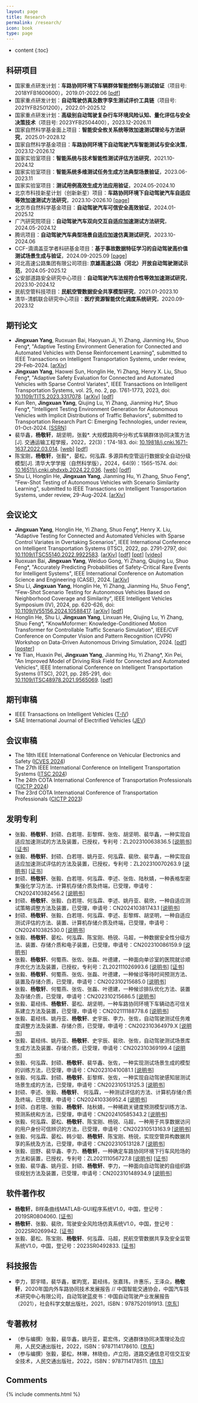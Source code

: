 ```yaml
---
layout: page
title: Research
permalink: /research/
icon: book
type: page
---
```


* content
{:toc}

## 科研项目

+ 国家重点研发计划：**车路协同环境下车辆群体智能控制与测试验证**（项目号: 2018YFB1600600），2019.01-2022.06 [[pdf](https://www.jingxuanyang.com/file_upload/综合交通运输与智能交通重点专项2018年度项目申报指南.pdf)]
+ 国家重点研发计划：**自动驾驶仿真及数字孪生测试评价工具链**（项目号: 2021YFB2501200），2022.01-2025.12
+ 国家重点研发计划：**高级别自动驾驶复杂行车环境风险认知、量化评估与安全决策技术**（项目号: 2023YFB2504400），2023.12-2026.11
+ 国家自然科学基金面上项目：**智能安全攸关系统等效加速测试理论与方法研究**，2025.01-2028.12
+ 国家自然科学基金项目：**车路协同环境下自动驾驶汽车智能测试与安全决策**，2023.12-2026.12
+ 国家实验室项目：**智能系统与技术智能性测试评估方法研究**，2021.10-2024.12
+ 国家实验室项目：**智能系统多维测试任务生成方法典型场景验证**，2023.06-2023.11
+ 国家实验室项目：**测试用例高效生成方法应用验证**，2024.05-2024.10
+ 北京市科技新星计划（创新新星）项目：**车路协同环境下自动驾驶汽车自适应等效加速测试方法研究**，2023.10-2026.10 [[page](http://kw.beijing.gov.cn/art/2023/9/22/art_736_647890.html)]
+ 北京市自然科学基金项目：**自动驾驶汽车可信安全高效验证**，2024.01-2025.12
+ 广汽研究院项目：**自动驾驶汽车双向交互自适应加速测试方法研究**，2024.05-2024.12
+ 腾讯项目：**自动驾驶汽车典型场景自适应加速仿真测试研究**，2023.10-2024.06
+ CCF-滴滴盖亚学者科研基金项目：**基于事故数据特征学习的自动驾驶高价值测试场景生成与验证**，2024.09-2025.09 [[page](https://mp.weixin.qq.com/s/IFRpFVy6-gSandOfoHyejw)]
+ 河北高速公路集团有限公司项目: **京雄高速公路（河北）开放自动驾驶测试示范**，2024.05-2025.12
+ 公安部道路安全研究中心项目：**自动驾驶汽车法规符合性等效加速测试研究**，2023.10-2024.12
+ 民航空管科技项目：**民航空管数据安全共享模型研究**，2021.01-2023.10
+ 清华-清鹤联合研究中心项目：**医疗资源智能优化调度系统研究**，2020.09-2023.12

## 期刊论文

+ **Jingxuan Yang**, Ruoxuan Bai, Haoyuan Ji, Yi Zhang, Jianming Hu, Shuo Feng\*, "Adaptive Testing Environment Generation for Connected and Automated Vehicles with Dense Reinforcement Learning", submitted to IEEE Transactions on Intelligent Transportation Systems, under review, 29-Feb-2024. [[arXiv](https://arxiv.org/abs/2402.19275)]
+ **Jingxuan Yang**, Haowei Sun, Honglin He, Yi Zhang, Henry X. Liu, Shuo Feng\*, "Adaptive Safety Evaluation for Connected and Automated Vehicles with Sparse Control Variates", IEEE Transactions on Intelligent Transportation Systems, vol. 25, no. 2, pp. 1761-1773, 2023, doi: [10.1109/TITS.2023.3317078](https://www.doi.org/10.1109/TITS.2023.3317078). [[arXiv](http://arxiv.org/abs/2212.00517)] [[pdf](https://www.jingxuanyang.com/file_upload/SCV_TITS.pdf)]
+ Kun Ren, **Jingxuan Yang**, Qiujing Lu, Yi Zhang, Jianming Hu\*, Shuo Feng\*, "Intelligent Testing Environment Generation for Autonomous Vehicles with Implicit Distributions of Traffic Behaviors", submitted to Transportation Research Part C: Emerging Technologies, under review, 01-Oct-2024. [[SSRN](https://ssrn.com/abstract=4973349)]
+ 裴华鑫，**杨敬轩**，胡坚明，张毅\*. 大规模路网中分布式车辆群体协同决策方法[J]. 交通运输工程学报，2022，22(3)：174-183. doi: [10.19818/j.cnki.1671-1637.2022.03.014](https://www.doi.org/10.19818/j.cnki.1671-1637.2022.03.014). [[web](http://transport.chd.edu.cn/cn/article/doi/10.19818/j.cnki.1671-1637.2022.03.014)] [[pdf](https://www.jingxuanyang.com/file_upload/DCDM-JTTE-2022.pdf)]
+ 陈宝刚，**杨敬轩**，张毅\*，晏松，何泓霖. 多源异构空管运行数据安全自动分级模型[J]. 清华大学学报（自然科学版），2024，64(9)：1565-1574. doi: [10.16511/j.cnki.qhdxxb.2024.22.036](https://www.doi.org/10.16511/j.cnki.qhdxxb.2024.22.036). [[web](http://jst.tsinghuajournals.com/CN/Y2024/V64/I9/1565)] [[pdf](https://www.jingxuanyang.com/file_upload/Auto-Classification-2024.pdf)]
+ Shu Li, Honglin He, **Jingxuan Yang**, Jianming Hu, Yi Zhang, Shuo Feng\*, "Few-Shot Testing of Autonomous Vehicles with Scenario Similarity Learning", submitted to IEEE Transactions on Intelligent Transportation Systems, under review, 29-Aug-2024. [[arXiv](https://arxiv.org/abs/2409.14369)]

## 会议论文

+ **Jingxuan Yang**, Honglin He, Yi Zhang, Shuo Feng\*, Henry X. Liu, "Adaptive Testing for Connected and Automated Vehicles with Sparse Control Variates in Overtaking Scenarios", IEEE International Conference on Intelligent Transportation Systems (ITSC), 2022, pp. 2791-2797, doi: [10.1109/ITSC55140.2022.9922583](https://www.doi.org/10.1109/ITSC55140.2022.9922583). [[arXiv](http://arxiv.org/abs/2207.09259)] [[pdf](https://www.jingxuanyang.com/file_upload/SCV_ITSC.pdf)] [[ppt](https://www.jingxuanyang.com/file_upload/atscv_pre_itsc22.pdf)] [[video](https://www.bilibili.com/video/BV1Da411S7JH)]
+ Ruoxuan Bai, **Jingxuan Yang**, Weiduo Gong, Yi Zhang, Qiujing Lu, Shuo Feng\*, "Accurately Predicting Probabilities of Safety-Critical Rare Events for Intelligent Systems", IEEE International Conference on Automation Science and Engineering (CASE), 2024. [[arXiv](https://arxiv.org/abs/2403.13869)]
+ Shu Li, **Jingxuan Yang**, Honglin He, Yi Zhang, Jianming Hu, Shuo Feng\*, "Few-Shot Scenario Testing for Autonomous Vehicles Based on Neighborhood Coverage and Similarity", IEEE Intelligent Vehicles Symposium (IV), 2024, pp. 620-626, doi: [10.1109/IV55156.2024.10588417](https://www.doi.org/10.1109/IV55156.2024.10588417). [[arXiv](https://arxiv.org/abs/2402.01795)] [[pdf](https://www.jingxuanyang.com/file_upload/2024-IV-FST.pdf)]
+ Honglin He, Shu Li, **Jingxuan Yang**, Linxuan He, Qiujing Lu, Yi Zhang, Shuo Feng\*, "KnowMoformer: Knowledge-Conditioned Motion Transformer for Controllable Traffic Scenario Simulation", IEEE/CVF Conference on Computer Vision and Pattern Recognition (CVPR) Workshop on Data-Driven Autonomous Driving Simulation, 2024. [[pdf](https://agents4ad.github.io/assets/cvpr2024/papers/11.pdf)] [[poster](https://agents4ad.github.io/assets/cvpr2024/posters/11.pdf)]
+ Ye Tian, Huaxin Pei, **Jingxuan Yang**, Jianming Hu, Yi Zhang\*, Xin Pei, "An Improved Model of Driving Risk Field for Connected and Automated Vehicles", IEEE International Conference on Intelligent Transportation Systems (ITSC), 2021, pp. 285-291, doi: [10.1109/ITSC48978.2021.9565069](https://www.doi.org/10.1109/ITSC48978.2021.9565069). [[pdf](https://www.jingxuanyang.com/file_upload/improved_drf_itsc21.pdf)]

## 期刊审稿

* IEEE Transactions on Intelligent Vehicles ([T-IV](https://ieeexplore.ieee.org/xpl/RecentIssue.jsp?punumber=7274857))
* SAE International Journal of Electrified Vehicles ([JEV](https://www.sae.org/publications/collections/content/E-JOURNAL-14))

## 会议审稿

* The 18th IEEE International Conference on Vehicular Electronics and Safety ([ICVES 2024](https://ahduni.edu.in/academics/schools-centres/school-of-engineering-and-applied-science/events/18th-ieee-international-conference-on-vehicular-electronics-and-safety-2024/))
* The 27th IEEE International Conference on Intelligent Transportation Systems ([ITSC 2024](https://ieee-itsc.org/2024/))
* The 24th COTA International Conference of Transportation Professionals ([CICTP 2024](https://utl.sztu.edu.cn/cictp2024/#/))
* The 23rd COTA International Conference of Transportation Professionals ([CICTP 2023](https://cota-cictp2023.bjut.edu.cn/CICTP2023.html))

## 发明专利

+ 张毅、**杨敬轩**、封硕、白若瑄、彭黎辉、张佐、胡坚明、裴华鑫，一种实现自适应加速测试的方法及装置，已授权，专利号：ZL202310063836.5 [[说明书](https://www.jingxuanyang.com/file_upload/CN202310063836.pdf)] [[证书](https://www.jingxuanyang.com/file_upload/ZL2023100638365.pdf)]
+ 张毅、**杨敬轩**、封硕、白若瑄、姚丹亚、何泓霖、裴欣、裴华鑫，一种实现自适应加速测试评估的方法及装置，已授权，专利号：ZL202310070263.9 [[说明书](https://www.jingxuanyang.com/file_upload/CN202310070263.pdf)] [[证书](https://www.jingxuanyang.com/file_upload/ZL2023100702639.pdf)]
+ 封硕、**杨敬轩**、张毅、白若瑄、何泓霖、李述、张佐、陆秋婧，一种表格型密集强化学习方法、计算机存储介质及终端，已受理，申请号：CN202410382456.2 [[说明书](https://www.jingxuanyang.com/file_upload/CN202410382456.pdf)]
+ 封硕、**杨敬轩**、张毅、白若瑄、何泓霖、李述、姚丹亚、裴欣，一种自适应测试策略调整方法及装置，已受理，申请号：CN202410381743.1 [[说明书](https://www.jingxuanyang.com/file_upload/CN202410381743.pdf)]
+ 封硕、**杨敬轩**、张毅、白若瑄、何泓霖、李述、彭黎辉、胡坚明，一种自适应测试评估的方法、装置、计算机存储介质及终端，已受理，申请号：CN202410382530.0 [[说明书](https://www.jingxuanyang.com/file_upload/CN202410382530.pdf)]
+ 张毅、**杨敬轩**、晏松、何泓霖、陈宝刚、杨锐、马超，一种数据安全性分级方法、装置、存储介质和电子装置，已受理，申请号：CN202310086159.9 [[说明书](https://www.jingxuanyang.com/file_upload/CN202310086159.pdf)]
+ 张毅、**杨敬轩**、何蜀燕、张佐、张磊、叶德建，一种面向单诊室的医院就诊顺序优化方法及装置，已授权，专利号：ZL202111026993.6 [[说明书](https://www.jingxuanyang.com/file_upload/CN202111026993.pdf)] [[证书](https://www.jingxuanyang.com/file_upload/ZL2021110269936.pdf)]
+ 张毅、**杨敬轩**、何蜀燕、张佐、张磊、叶德建，一种候诊等待时间预测方法、装置及存储介质，已受理，申请号：CN202310215685.0 [[说明书](https://www.jingxuanyang.com/file_upload/CN202310215685.pdf)]
+ 张毅、**杨敬轩**、何蜀燕、张佐、张磊、叶德建，一种候诊排队优化方法、装置及存储介质，已受理，申请号：CN202310215686.5 [[说明书](https://www.jingxuanyang.com/file_upload/CN202310215686.pdf)]
+ 张毅、葛经纬、**杨敬轩**、晏松、胡坚明，一种车路协同环境下车辆动态可信关系建立方法及装置，已受理，申请号：CN202111188778.6 [[说明书](https://www.jingxuanyang.com/file_upload/CN202111188778.pdf)]
+ 张毅、葛经纬、姚丹亚、**杨敬轩**、史宇辰、李力、张佐，自动驾驶测试任务难度调整方法及装置、存储介质，已受理，申请号：CN202310364979.X [[说明书](https://www.jingxuanyang.com/file_upload/CN202310364979.pdf)]
+ 张毅、葛经纬、姚丹亚、**杨敬轩**、史宇辰、裴欣、张佐，自动驾驶测试场景库生成方法及装置、存储介质，已受理，申请号：CN202310369199.4 [[说明书](https://www.jingxuanyang.com/file_upload/CN202310369199.pdf)]
+ 张毅、何泓霖、封硕、**杨敬轩**、裴华鑫、张佐，一种实现测试场景生成的模型的训练方法，已受理，申请号：CN202310410081.1 [[说明书](https://www.jingxuanyang.com/file_upload/CN202310410081.pdf)]
+ 张毅、何泓霖、封硕、**杨敬轩**、彭黎辉、张佐，一种实现自动驾驶感知层测试场景生成的方法，已受理，申请号：CN202310513125.3 [[说明书](https://www.jingxuanyang.com/file_upload/CN202310513125.pdf)]
+ 封硕、李述、张毅、**杨敬轩**、 何泓霖，一种测试评估的方法、计算机存储介质及终端，已受理，申请号：CN202410336952.4 [[说明书](https://www.jingxuanyang.com/file_upload/CN202410336952.pdf)]
+ 封硕、白若瑄、张毅、**杨敬轩**、陆秋婧，一种稀疏关键度预测模型训练方法、预测系统和方法，已受理，申请号：CN202410585343.2 [[说明书](https://www.jingxuanyang.com/file_upload/CN202410585343.pdf)]
+ 张毅、何泓霖、晏松、**杨敬轩**、陈宝刚、杨锐、马超，一种用于共享数据访问的用户身份可信辨识的方法，已受理，申请号：CN202310513163.9 [[说明书](https://www.jingxuanyang.com/file_upload/CN202310513163.pdf)]
+ 张毅、何泓霖、晏松、韩少聪、**杨敬轩**、陈宝刚、杨锐，实现空管异构数据共享的系统及方法，已受理，申请号：CN202310513128.7 [[说明书](https://www.jingxuanyang.com/file_upload/CN202310513128.pdf)]
+ 张毅、田野、裴华鑫、李力、**杨敬轩**，一种确定车路协同环境下行车风险场的方法和装置，已授权，专利号：ZL202111056727.8 [[说明书](https://www.jingxuanyang.com/file_upload/CN202111056727.pdf)] [[证书](https://www.jingxuanyang.com/file_upload/ZL2021110567278.pdf)]
+ 张毅、裴华鑫、姚丹亚、封硕、**杨敬轩**、李力，一种面向自动驾驶的自组织路径规划方法及装置，已受理，申请号：CN202310148934.9 [[说明书](https://www.jingxuanyang.com/file_upload/CN202310148934.pdf)]

## 软件著作权

+ **杨敬轩**，B样条曲线MATLAB-GUI程序系统V1.0，中国，登记号：2019SR0804060. [[证书](https://www.jingxuanyang.com/file_upload/2019SR-BSpline.pdf)]
+ **杨敬轩**、张毅、裴欣，驾驶安全风险场仿真系统V1.0，中国，登记号：2022SR0269942. [[证书](https://www.jingxuanyang.com/file_upload/2022SR-DSF.pdf)]
+ 张毅、晏松、陈宝刚、**杨敬轩**、何泓霖、马超，民航空管数据共享及安全监管系统V1.0，中国，登记号：2023SR0492833. [[证书](https://www.jingxuanyang.com/file_upload/2023SR-ATMB.pdf)]

## 科技报告

+ 李力，郭宇晴，裴华鑫，崔昀宽，葛经纬，张嘉玮，许惠乐，王泽众，**杨敬轩**，2020年国内外车路协同技术发展报告 // 中国智能交通协会，中国汽车技术研究中心有限公司，自动驾驶蓝皮书：中国自动驾驶产业发展报告（2021），社会科学文献出版社，2021，ISBN：9787520191913. [[京东](https://item.jd.com/10040943218855.html)]

## 专著教材

+ （参与编撰）张毅，裴华鑫，姚丹亚，葛宏伟，交通群体协同决策理论及应用，人民交通出版社，2022，ISBN：9787114178610. [[京东](https://item.jd.com/13171755.html)]
+ （参与编撰）张毅，晏松，林琳，林晓伯，卢立阳，道路交通信息可信交互安全技术，人民交通出版社，2022，ISBN：9787114178511. [[京东](https://item.jd.com/13171759.html)]

## Comments

{% include comments.html %}
